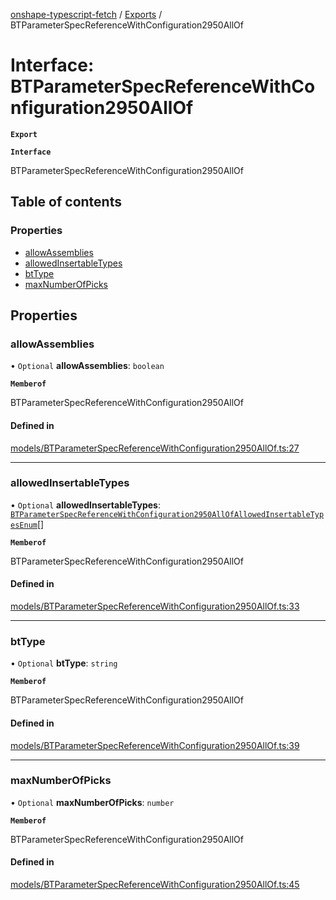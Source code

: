[onshape-typescript-fetch](../README.md) / [Exports](../modules.md) / BTParameterSpecReferenceWithConfiguration2950AllOf

# Interface: BTParameterSpecReferenceWithConfiguration2950AllOf

**`Export`**

**`Interface`**

BTParameterSpecReferenceWithConfiguration2950AllOf

## Table of contents

### Properties

- [allowAssemblies](BTParameterSpecReferenceWithConfiguration2950AllOf.md#allowassemblies)
- [allowedInsertableTypes](BTParameterSpecReferenceWithConfiguration2950AllOf.md#allowedinsertabletypes)
- [btType](BTParameterSpecReferenceWithConfiguration2950AllOf.md#bttype)
- [maxNumberOfPicks](BTParameterSpecReferenceWithConfiguration2950AllOf.md#maxnumberofpicks)

## Properties

### allowAssemblies

• `Optional` **allowAssemblies**: `boolean`

**`Memberof`**

BTParameterSpecReferenceWithConfiguration2950AllOf

#### Defined in

[models/BTParameterSpecReferenceWithConfiguration2950AllOf.ts:27](https://github.com/toebes/onshape-typescript-fetch/blob/3e11ae1/models/BTParameterSpecReferenceWithConfiguration2950AllOf.ts#L27)

___

### allowedInsertableTypes

• `Optional` **allowedInsertableTypes**: [`BTParameterSpecReferenceWithConfiguration2950AllOfAllowedInsertableTypesEnum`](../modules.md#btparameterspecreferencewithconfiguration2950allofallowedinsertabletypesenum-1)[]

**`Memberof`**

BTParameterSpecReferenceWithConfiguration2950AllOf

#### Defined in

[models/BTParameterSpecReferenceWithConfiguration2950AllOf.ts:33](https://github.com/toebes/onshape-typescript-fetch/blob/3e11ae1/models/BTParameterSpecReferenceWithConfiguration2950AllOf.ts#L33)

___

### btType

• `Optional` **btType**: `string`

**`Memberof`**

BTParameterSpecReferenceWithConfiguration2950AllOf

#### Defined in

[models/BTParameterSpecReferenceWithConfiguration2950AllOf.ts:39](https://github.com/toebes/onshape-typescript-fetch/blob/3e11ae1/models/BTParameterSpecReferenceWithConfiguration2950AllOf.ts#L39)

___

### maxNumberOfPicks

• `Optional` **maxNumberOfPicks**: `number`

**`Memberof`**

BTParameterSpecReferenceWithConfiguration2950AllOf

#### Defined in

[models/BTParameterSpecReferenceWithConfiguration2950AllOf.ts:45](https://github.com/toebes/onshape-typescript-fetch/blob/3e11ae1/models/BTParameterSpecReferenceWithConfiguration2950AllOf.ts#L45)
